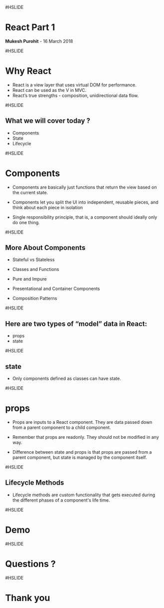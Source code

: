 #HSLIDE

# React Part 1

<span class="primary"><strong>Mukesh Purohit</strong></span> - 16 March 2018
 
#HSLIDE

# Why React

- React is a view layer that uses virtual DOM for performance.<!-- .element: class="fragment" -->
- React can be used as the V in MVC.<!-- .element: class="fragment" -->
- React’s true strengths - composition, unidirectional data flow.<!-- .element: class="fragment" -->


#HSLIDE

## What we will cover today ?
- Components<!-- .element: class="fragment" -->
- State <!-- .element: class="fragment" -->
- Lifecycle<!-- .element: class="fragment" -->


#HSLIDE
# Components

- Components are basically just functions that return the view based on the current state.<!-- .element: class="fragment" -->

- Components let you split the UI into independent, reusable pieces, and think about each piece in isolation<!-- .element: class="fragment" -->

- Single responsibility principle, that is, a component should ideally only do one thing.<!-- .element: class="fragment" -->


#HSLIDE

## More About Components

- Stateful vs Stateless<!-- .element: class="fragment" -->

- Classes and Functions<!-- .element: class="fragment" -->

- Pure and Impure<!-- .element: class="fragment" -->

- Presentational and Container Components<!-- .element: class="fragment" -->

- Composition Patterns<!-- .element: class="fragment" -->

#HSLIDE

## Here are two types of “model” data in React:

- props<!-- .element: class="fragment" -->
- state<!-- .element: class="fragment" -->

#HSLIDE

## state

- Only components defined as classes can have state.<!-- .element: class="fragment" -->

#HSLIDE
# props

- Props are inputs to a React component. They are data passed down from a parent component to a child component. <!-- .element: class="fragment" -->

- Remember that props are readonly. They should not be modified in any way.<!-- .element: class="fragment" -->

- Difference between state and props is that props are passed from a parent component, but state is managed by the component itself.<!-- .element: class="fragment" -->

#HSLIDE
## Lifecycle Methods

- Lifecycle methods are custom functionality that gets executed during the different phases of a component's life time.

#HSLIDE

# Demo

#HSLIDE

# Questions ?

#HSLIDE

# Thank you
